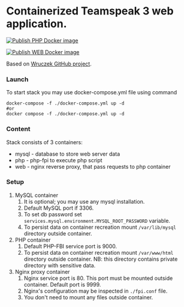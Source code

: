 # Containerized Teamspeak 3 web application.

[![Publish PHP Docker image](https://github.com/ChSergeiG/ts3-web/actions/workflows/docker-publish-php.yml/badge.svg?branch=main)](https://github.com/ChSergeiG/ts3-web/actions/workflows/docker-publish-php.yml)

[![Publish WEB Docker image](https://github.com/ChSergeiG/ts3-web/actions/workflows/docker-publish-web.yml/badge.svg?branch=main)](https://github.com/ChSergeiG/ts3-web/actions/workflows/docker-publish-web.yml)

Based on [Wruczek GitHub project](https://github.com/Wruczek/ts-website).

### Launch

To start stack you may use docker-compose.yml file using command
```shell
docker-compose -f ./docker-compose.yml up -d
#or
docker compose -f ./docker-compose.yml up -d
```

### Content
Stack consists of 3 containers:
* mysql - database to store web server data
* php - php-fpi to execute php script
* web - nginx reverse proxy, that pass requests to php container

### Setup
1) MySQL container
   1) It is optional; you may use any mysql installation.
   2) Default MySQL port if 3306.
   3) To set db password set `services.mysql.environment.MYSQL_ROOT_PASSWORD` variable.
   4) To persist data on container recreation mount `/var/lib/mysql` directory outside container.
2) PHP container
   1) Default PHP-FBI service port is 9000.
   2) To persist data on container recreation mount `/var/www/html` directory outside container. NB: this directory contains private directory with sensitive data.
3) Nginx proxy container
   1) Nginx service port is 80. This port must be mounted outside container. Default port is 9999.
   2) Nginx's configuration may be inspected in `./fpi.conf` file.
   3) You don't need to mount any files outside container. 

